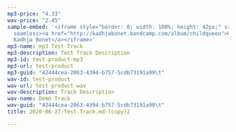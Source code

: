 ```yaml
---
mp3-price: "4.33"
wav-price: "2.45"
sample-embed: '<iframe style="border: 0; width: 100%; height: 42px;" src="https://bandcamp.com/EmbeddedPlayer/album=3944623789/size=small/bgcol=ffffff/linkcol=333333/artwork=none/transparent=true/"
  seamless><a href="http://kadhjabonet.bandcamp.com/album/childqueen">Childqueen by
  Kadhja Bonet</a></iframe>'
mp3-name: mp3 Test Track
mp3-description: Test Track Description
mp3-id: test-product-mp3
mp3-url: test-product
mp3-guid: "42444cea-2063-4394-b757-5cdb73191a99\t"
wav-id: test-product
wav-url: test-product-wav
wav-description: Track Description
wav-name: Demo Track
wav-guid: "42444cea-2063-4394-b757-5cdb73191a99\t"
title: 2020-06-27-Test-Track.md-(copy)2

---
```

